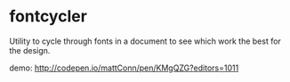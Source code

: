 # fontcycler
Utility to cycle through fonts in a document to see which work the best for the design.

demo: http://codepen.io/mattConn/pen/KMgQZG?editors=1011
